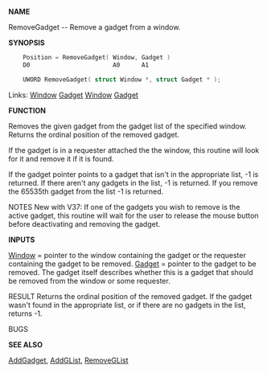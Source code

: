 
**NAME**

RemoveGadget -- Remove a gadget from a window.

**SYNOPSIS**

```c
    Position = RemoveGadget( Window, Gadget )
    D0                       A0      A1

    UWORD RemoveGadget( struct Window *, struct Gadget * );

```
Links: [Window](_00D4) [Gadget](_00D4) [Window](_00D4) [Gadget](_00D4) 

**FUNCTION**

Removes the given gadget from the gadget list of the specified
window.  Returns the ordinal position of the removed gadget.

If the gadget is in a requester attached the the window, this
routine will look for it and remove it if it is found.

If the gadget pointer points to a gadget that isn't in the
appropriate list, -1 is returned.  If there aren't any gadgets in the
list, -1 is returned.  If you remove the 65535th gadget from the list
-1 is returned.

NOTES
New with V37: If one of the gadgets you wish to remove
is the active gadget, this routine will wait for the user
to release the mouse button before deactivating and removing
the gadget.

**INPUTS**

[Window](_00D4) = pointer to the window containing the gadget or the requester
containing the gadget to be removed.
[Gadget](_00D4) = pointer to the gadget to be removed.  The gadget itself
describes whether this is a gadget that should be removed from the
window or some requester.

RESULT
Returns the ordinal position of the removed gadget.  If the gadget
wasn't found in the appropriate list, or if there are no gadgets in
the list, returns -1.

BUGS

**SEE ALSO**

[AddGadget](AddGadget), [AddGList](AddGList), [RemoveGList](RemoveGList)
